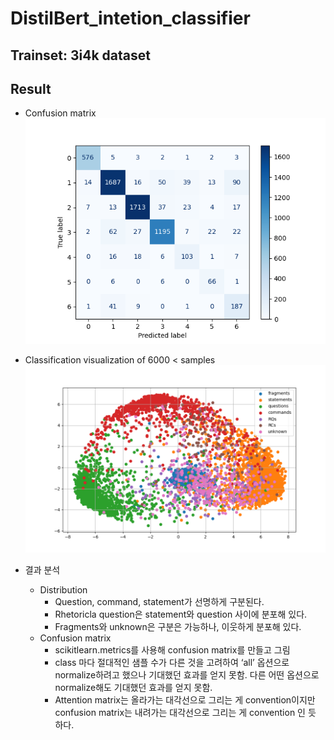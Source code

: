# DistilBert_intetion_classifier
## Trainset: 3i4k dataset
## Result
* Confusion matrix
![confusion_matrix](confusion_matrix_scikit_blues.png)

* Classification visualization of 6000 < samples
![Classification result](intent_embedding_distribution.png)

* 결과 분석
    * Distribution
        -	Question, command, statement가 선명하게 구분된다. 
        -	Rhetoricla question은 statement와 question 사이에 분포해 있다.
        -	Fragments와 unknown은 구분은 가능하나, 이웃하게 분포해 있다. 
    * Confusion matrix   
        -	scikitlearn.metrics를 사용해 confusion matrix를 만들고 그림
        -	class 마다 절대적인 샘플 수가 다른 것을 고려하여 ‘all’ 옵션으로 normalize하려고 했으나 기대했던 효과를 얻지 못함. 다른 어떤 옵션으로 normalize해도 기대했던 효과를 얻지 못함.
        -	Attention matrix는 올라가는 대각선으로 그리는 게 convention이지만 confusion matrix는 내려가는 대각선으로 그리는 게 convention 인 듯 하다.

